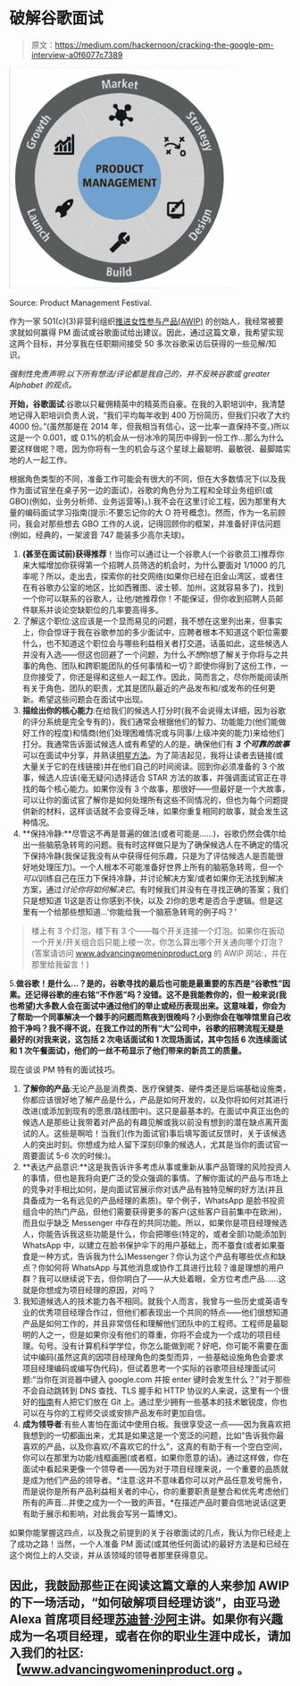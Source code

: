 # 破解谷歌面试

> 原文：<https://medium.com/hackernoon/cracking-the-google-pm-interview-a0f6077c7389>

![](img/569f774dc70eb5eef590d9a4a1bf8649.png)

Source: Product Management Festival.

作为一家 501(c)(3)非营利组织[推进女性参与产品(AWIP)](http://www.advancingwomeninproduct.org) 的创始人，我经常被要求就如何赢得 PM 面试或谷歌面试给出建议。因此，通过这篇文章，我希望实现这两个目标，并分享我在任职期间接受 50 多次谷歌采访后获得的一些见解/知识。

*强制性免责声明:以下所有想法/评论都是我自己的，并不反映谷歌或 greater Alphabet 的观点。*

**开始，谷歌面试**:谷歌以只雇佣精英中的精英而自豪。在我的入职培训中，我清楚地记得入职培训负责人说，“我们平均每年收到 400 万份简历，但我们只收了大约 4000 份。”(虽然那是在 2014 年，但我相当有信心，这一比率一直保持不变。)所以这是一个 0.001，或 0.1%的机会从一份冰冷的简历中得到一份工作…那么为什么要这样做呢？嗯，因为你将有一生的机会与这个星球上最聪明、最敏锐、最脚踏实地的人一起工作。

根据角色类型的不同，准备工作可能会有很大的不同，但在大多数情况下(以及我作为面试官坐在桌子另一边的面试)，谷歌的角色分为工程和全球业务组织(或 GBO)(例如，业务分析师、业务运营等)。).我不会在这里讨论工程，因为那里有大量的编码面试学习指南(提示:不要忘记你的大 O 符号概念)。然而，作为一名前顾问，我会对那些想去 GBO 工作的人说，记得回顾你的框架，并准备好评估问题(例如，经典的，一架波音 747 能装多少高尔夫球)。

1.  **(甚至在面试前)获得推荐**！当你可以通过让一个谷歌人(一个谷歌员工)推荐你来大幅增加你获得第一个招聘人员筛选的机会时，为什么要面对 1/1000 的几率呢？所以，走出去，探索你的社交网络(如果你已经在旧金山湾区，或者住在有谷歌办公室的地区，比如西雅图、波士顿、加州，这就容易多了)，找到一个你可以联系的谷歌人，让他/她推荐你！不能保证，但你收到招聘人员邮件联系并谈论空缺职位的几率要高得多。
2.  了解这个职位:这应该是一个显而易见的问题，我不想在这里列出来，但事实上，你会惊讶于我在谷歌参加的多少面试中，应聘者根本不知道这个职位需要什么，也不知道这个职位会与哪些利益相关者打交道。话虽如此，这些候选人并没有入选——但这也回避了一个问题，为什么*不想*你想了解关于你将与之共事的角色、团队和跨职能团队的任何事情和一切？即使你得到了这份工作，一旦你接受了，你还是得和这些人一起工作。因此，简而言之，尽你所能阅读所有关于角色、团队的职责，尤其是团队最近的产品发布和/或发布的任何更新。希望这些问题会在面试中出现。
3.  **描绘出你的核心能力**:在给我们的候选人打分时(我不会说得太详细，因为谷歌的评分系统是完全专有的)，我们通常会根据他们的智力、功能能力(他们能做好工作的程度)和情商(他们处理困难情况或与同事/上级冲突的能力)来给他们打分。我通常告诉面试候选人或有希望的人的是，确保他们有 ***3 个可靠的故事*** 可以在面试中分享，并熟读[明星方法](https://theinterviewguys.com/star-method/)。为了简洁起见，我将让读者去链接(或大量关于它的在线链接)并在他们自己的时间阅读。回到你必须准备的 3 个故事，候选人应该(毫无疑问)选择适合 STAR 方法的故事，并强调面试官正在寻找的每个核心能力。如果你没有 3 个故事，那很好——但最好是一个大故事，可以让你的面试官了解你是如何处理所有这些不同情况的，但也为每个问题提供新的材料，这样谈话就不会变得乏味，如果你重复相同的故事，就会发生这种情况。
4.  **保持冷静:**尽管这不再是普遍的做法(或者可能是……)，谷歌仍然会偶尔给出一些脑筋急转弯的问题。我有时这样做只是为了确保候选人在不确定的情况下保持冷静(我保证我没有从中获得任何乐趣，只是为了评估候选人是否能很好地处理压力)。一个人根本不可能准备好世界上所有的脑筋急转弯，但一个*可以*训练自己在压力下保持冷静，并讨论解决方案/或者如果你无法找到解决方案，通过*讨论你将如何解决它*。有时候我们并没有在寻找正确的答案；我们只是想知道 1)这是否让你感到不快，以及 2)你的思考是否合乎逻辑。但是这里有一个给那些想知道…'你能给我一个脑筋急转弯的例子吗？'

> 楼上有 3 个灯泡，楼下有 3 个——每个开关连接一个灯泡。如果你在扳动一个开关/开关组合后只能上楼一次，你怎么算出哪个开关通向哪个灯泡？(答案请访问 www.advancingwomeninproduct.org 的 AWIP 网站:，并在那里给我留言！)

5.**做谷歌！是什么…？是的，谷歌寻找的最后也可能是最重要的东西是“谷歌性”因素。还记得谷歌的座右铭“不作恶”吗？没错。这不是我能教你的，但一般来说(我也希望)大多数人会在面试中通过他们的举止或经历表现出来。这意味着，你会为了帮助一个同事解决一个棘手的问题而熬夜到很晚吗？小到你会在咖啡馆里自己收拾干净吗？我不得不说，在我工作过的所有“大”公司中，谷歌的招聘流程无疑是最好的(对我来说，这包括 2 次电话面试和 1 次现场面试，其中包括 6 次连续面试和 1 次午餐面试)，他们的一丝不苟显示了他们带来的新员工的质量。**

现在谈谈 PM 特有的面试技巧。

1.  **了解你的产品**:无论产品是消费类、医疗保健类、硬件类还是后端基础设施类，你都应该很好地了解产品是什么，产品是如何开发的，以及你将如何对其进行改进(或添加到现有的愿景/路线图中)。这只是最基本的。在面试中真正出色的候选人是那些让我带着对产品的有趣见解或我以前没有想到的潜在缺点离开面试的人。这些是啊哈！当我们(作为面试官)事后填写面试反馈时，关于该候选人的突出时刻。你想成为给人留下深刻印象的候选人，尤其是当你的面试官一周要面试 5-6 次的时候:)。
2.  **表达产品意识:**这是我告诉许多考虑从事或重新从事产品管理的风险投资人的事情，但也是我将向更广泛的受众强调的事情。了解你面试的产品与市场上的竞争对手相比如何，是向面试官展示你对该产品有独特见解的好方法(并且具备成为一名有远见的产品经理的素质)。举个例子，WhatsApp 是脸书投资组合中的热门产品，但他们需要获得更多的客户(这些客户目前集中在欧洲)，而且似乎缺乏 Messenger 中存在的共同功能。所以，如果你是项目经理候选人，你能告诉我这些功能是什么，你会把哪些(特定的，或者全部)功能添加到 WhatsApp 中，以建立在脸书保护伞下的用户基础上，而不蚕食(或者如果蚕食是一种方式，告诉我为什么)Messenger？你认为这个产品有哪些优点和缺点？你如何将 WhatsApp 与其他消息或协作工具进行比较？谁是理想的用户群？我可以继续说下去，但你明白了——从大处着眼，全方位考虑产品……这就是你想成为项目经理的原因，对吗？
3.  我知道候选人的技术能力各不相同。就我个人而言，我曾与一些历史或英语专业的优秀项目经理合作过，但他们都表现出一个共同的特点——他们很想知道产品是如何工作的，并且非常信任和理解他们团队中的工程师。工程师是最聪明的人之一，但是如果你没有他们的尊重，你将不会成为一个成功的项目经理。句号。没有计算机科学学位，你怎么能做到呢？好吧，你可能不需要在面试中编码(虽然这真的因项目经理角色的类型而异，一些基础设施角色会要求项目经理编码或编写伪代码)，但试着思考一个实际的谷歌项目经理面试问题:“当你在浏览器中键入 google.com 并按 enter 键时会发生什么？”对于那些不会自动跳转到 DNS 查找、TLS 握手和 HTTP 协议的人来说，这里有一个很好的[指南](https://github.com/alex/what-happens-when#http-server-request-handle)有人把它们放在 Git 上。通过至少拥有一些基本的技术敏锐度，你也可以在与你的工程师交谈或安排产品发布时更加自信。
4.  **成为领导者**:有些人害怕在面试中使用白板。我很享受这一点——因为我喜欢把我想到的一切都画出来，尤其是如果这是一个宽泛的问题，比如“告诉我你最喜欢的产品，以及你喜欢/不喜欢它的什么”，这真的有助于有一个空白空间，你可以在那里为功能/线框画圈(或者框，如果你愿意的话)。通过这样做，你在面试中看起来更像一个领导者——因为对于项目经理来说，一个重要的品质就是成为他们产品的领导者。*注意:这并不意味着你可以对产品任意发号施令，而是说你是所有产品利益相关者的中心，你的重要职责是整合和优先考虑他们所有的声音…并使之成为一个一致的声音。*在描述产品时要自信地说话(这更有助于展示和影响，对此我会写另一篇博文)。

如果你能掌握这四点，以及我之前提到的关于谷歌面试的几点，我认为你已经走上了成功之路！当然，一个人准备 PM 面试(或其他任何面试)的最好方法是和已经在这个岗位上的人交谈，并从该领域的领导者那里获得意见。

## 因此，我鼓励那些正在阅读这篇文章的人来参加 AWIP 的下一场活动，“如何破解项目经理访谈”，由亚马逊 Alexa 首席项目经理[苏迪普·沙阿](https://www.linkedin.com/in/sudipshah)主讲。如果你有兴趣成为一名项目经理，或者在你的职业生涯中成长，请加入我们的社区:【www.advancingwomeninproduct.org 。